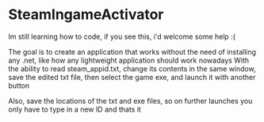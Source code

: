 # SteamIngameActivator
Im still learning how to code, if you see this, i'd welcome some help :(

The goal is to create an application that works without the need of installing any .net, like how any lightweight application should work nowadays
With the ability to read steam_appid.txt, change its contents in the same window, save the edited txt file, then select the game exe, and launch it with another button

Also, save the locations of the txt and exe files, so on further launches you only have to type in a new ID and thats it
